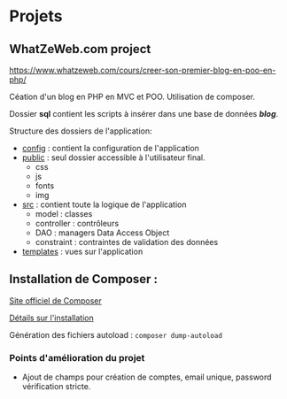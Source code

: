 # Projets

## WhatZeWeb.com project
https://www.whatzeweb.com/cours/creer-son-premier-blog-en-poo-en-php/

Céation d'un blog en PHP en MVC et POO.
Utilisation de composer.

Dossier **sql** contient les scripts à insérer dans une base de données ***blog***.

Structure des dossiers de l'application:

* <u>config</u> : contient la configuration de l'application
* <u>public</u> : seul dossier accessible à l'utilisateur final.
    - css
    - js
    - fonts
    - img
* <u>src</u> : contient toute la logique de l'application
    - model : classes
    - controller : contrôleurs
    - DAO : managers Data Access Object
    - constraint : contraintes de validation des données
* <u>templates</u> : vues sur l'application

## Installation de Composer :

[Site officiel de Composer](https://getcomposer.org/)

[Détails sur l'installation](https://www.whatzeweb.com/blog/installer-et-utiliser-composer)

Génération des fichiers autoload :
`composer dump-autoload`


### Points d'amélioration du projet
* Ajout de champs pour création de comptes, email unique, password vérification stricte.
